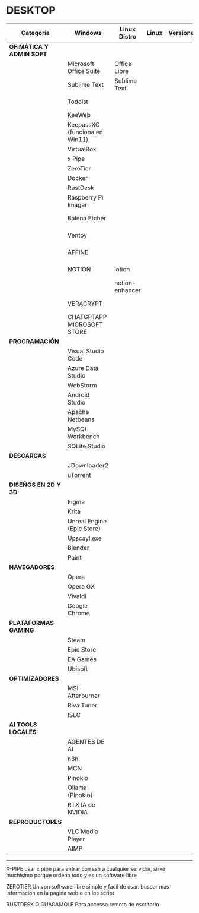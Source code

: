 
# DESKTOP

| **Categoría**                | **Windows**                    | **Linux Distro**     | **Linux**      | **Versiones** | **Comentarios**               |
|------------------------------|--------------------------------|----------------------|----------------|---------------|-------------------------------|
| **OFIMÁTICA Y ADMIN SOFT**   |                                |                      |                |               |                               |
|                              | Microsoft Office Suite         | Office Libre         |                |               | Tiene Excel, Word, etc.       |
|                              | Sublime Text                   | Sublime Text         |                |               |                               |
|                              | Todoist                        |                      |                |               | TAREAS (notion o affine       |
|                              | KeeWeb                         |                      |                |               |                               |
|                              | KeepassXC (funciona en Win11)  |                      |                |               | gestor password               |
|                              | VirtualBox                     |                      |                |               |                               |
|                              | x Pipe                         |                      |                |               | ACCESSO SSH                   |
|                              | ZeroTier                       |                      |                |               |                               |
|                              | Docker                         |                      |                |               |                               |
|                              | RustDesk                       |                      |                |               |                               |
|                              | Raspberry Pi Imager            |                      |                |               | //QUEMADOR ISO RPI4           |
|                              | Balena Etcher                  |                      |                |               | //QUEMADOR USB                |
|                              | Ventoy                         |                      |                |               | //QUEMADOR USB                |
|                              | AFFINE                         |                      |                |               | // ORGANIZADOR                |
|                              | NOTION                         | lotion               |                |               | // ORGANIZADOR                |
|                              |                                |   notion-enhancer    |                |               |                               |
|                              | VERACRYPT                      |                      |                |               | // ENCRIPTADOR                |
|                              | CHATGPTAPP MICROSOFT STORE     |                      |                |               | //                            |
| **PROGRAMACIÓN**             |                                |                      |                |               |                               |
|                              | Visual Studio Code             |                      |                |               |                               |
|                              | Azure Data Studio              |                      |                |               |                               |
|                              | WebStorm                       |                      |                |               |                               |
|                              | Android Studio                 |                      |                |               |                               |
|                              | Apache Netbeans                |                      |                |               |                               |
|                              | MySQL Workbench                |                      |                |               |                               |
|                              | SQLite Studio                  |                      |                |               |                               |				
| **DESCARGAS**                |                                |                      |                |               |                               |
|                              | JDownloader2                   |                      |                |               |                               |
|                              | uTorrent                       |                      |                |               |                               |
| **DISEÑOS EN 2D Y 3D**       |                                |                      |                |               |                               |
|                              | Figma                          |                      |                |               |                               |
|                              | Krita                          |                      |                |               |                               |
|                              | Unreal Engine (Epic Store)     |                      |                |               |                               |
|                              | Upscayl.exe                    |                      |                |               |                               |
|                              | Blender                        |                      |                |               |                               |
|                              | Paint                          |                      |                |               |                               |
| **NAVEGADORES**              |                                |                      |                |               |                               |
|                              | Opera                          |                      |                |               |                               |
|                              | Opera GX                       |                      |                |               |                               |
|                              | Vivaldi                        |                      |                |               |                               |
|                              | Google Chrome                  |                      |                |               |                               |
| **PLATAFORMAS GAMING**       |                                |                      |                |               |                               |
|                              | Steam                          |                      |                |               |                               |
|                              | Epic Store                     |                      |                |               |                               |
|                              | EA Games                       |                      |                |               |                               |
|                              | Ubisoft                        |                      |                |               |                               |
| **OPTIMIZADORES**            |                                |                      |                |               |                               |
|                              | MSI Afterburner                |                      |                |               |                               |
|                              | Riva Tuner                     |                      |                |               |                               |
|                              | ISLC                           |                      |                |               |                               |
| **AI TOOLS LOCALES**         |                                |                      |                |               |                               |
|                              | AGENTES DE AI                  |                      |                |               |                               |
|                              | n8n                            |                      |                |               |                               |
|                              | MCN                            |                      |                |               |                               |
|                              | Pinokio                        |                      |                |               |                               |
|                              | Ollama (Pinokio)               |                      |                |               |                               |
|                              | RTX IA de NVIDIA               |                      |                |               |                               |
| **REPRODUCTORES**            |                                |                      |                |               |                               |
|                              | VLC Media Player               |                      |                |               |                               |
|                              | AIMP                           |                      |                |               |                               |

---------------------------------------------------------------------------------------------------------------
X-PIPE
  usar x pipe para entrar con ssh a cualquier servidor, sirve muchisimo porque ordena todo
  y es un software libre

ZEROTIER
  Un vpn software libre simple y facil de usar.
  buscar mas informacion en la pagina web o en los script

RUSTDESK O GUACAMOLE
  Para accesso remoto de escritorio
